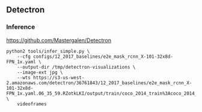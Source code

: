
## Detectron

### Inference

https://github.com/Mastergalen/Detectron

```
python2 tools/infer_simple.py \
    --cfg configs/12_2017_baselines/e2e_mask_rcnn_X-101-32x8d-FPN_1x.yaml \
    --output-dir /tmp/detectron-visualizations \
    --image-ext jpg \
    --wts https://s3-us-west-2.amazonaws.com/detectron/36761843/12_2017_baselines/e2e_mask_rcnn_X-101-32x8d-FPN_1x.yaml.06_35_59.RZotkLKI/output/train/coco_2014_train%3Acoco_2014_valminusminival/generalized_rcnn/model_final.pkl \
    videoframes
```
